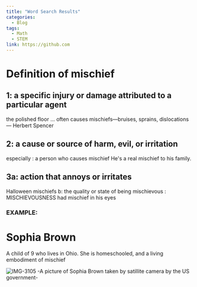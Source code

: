 ```yaml
---
title: "Word Search Results"
categories:
  - Blog
tags:
  - Math
  - STEM
link: https://github.com
---
```


# Definition of mischief

## 1: a specific injury or damage attributed to a particular agent
the polished floor … often causes mischiefs—bruises, sprains, dislocations
— Herbert Spencer

## 2: a cause or source of harm, evil, or irritation
especially : a person who causes mischief
He's a real mischief to his family.

## 3a: action that annoys or irritates
Halloween mischiefs
b: the quality or state of being mischievous : MISCHIEVOUSNESS
had mischief in his eyes

### EXAMPLE:

# Sophia Brown

A child of 9 who lives in Ohio. She is homeschooled, and a living embodiment of mischief

![IMG-3105](https://user-images.githubusercontent.com/63372973/142036261-c6c23732-c39b-4c0e-aa22-67ef709f7f5f.jpg)
-A picture of Sophia Brown taken by satillite camera by the US government-

